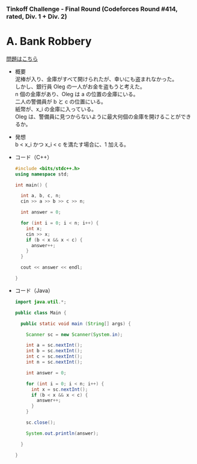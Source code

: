 ### Tinkoff Challenge - Final Round (Codeforces Round #414, rated, Div. 1 + Div. 2)

# A. Bank Robbery

  [問題はこちら](https://codeforces.com/problemset/problem/794/A)
  
- 概要<br>
  泥棒が入り、金庫がすべて開けられたが、幸いにも盗まれなかった。<br>
  しかし、銀行員 Oleg の一人がお金を盗もうと考えた。<br>
  n 個の金庫があり、Oleg は a の位置の金庫にいる。<br>
  二人の警備員が b と c の位置にいる。<br>
  紙幣が、x_i の金庫に入っている。<br>
  Oleg は、警備員に見つからないように最大何個の金庫を開けることができるか。
  
- 発想<br>
  b < x_i かつ x_i < c を満たす場合に、1 加える。
  
- コード（C++）

  ```cpp
  #include <bits/stdc++.h>
  using namespace std;

  int main() {

    int a, b, c, n;
    cin >> a >> b >> c >> n;

    int answer = 0;

    for (int i = 0; i < n; i++) {
      int x;
      cin >> x;
      if (b < x && x < c) {
        answer++;
      }
    }

    cout << answer << endl;

  }
  ```
  
- コード（Java）

  ```java
  import java.util.*;

  public class Main {

    public static void main (String[] args) {

      Scanner sc = new Scanner(System.in);

      int a = sc.nextInt();
      int b = sc.nextInt();
      int c = sc.nextInt();
      int n = sc.nextInt();

      int answer = 0;

      for (int i = 0; i < n; i++) {
        int x = sc.nextInt();
        if (b < x && x < c) {
          answer++;
        }
      }

      sc.close();

      System.out.println(answer);

    }

  }
  ```
    